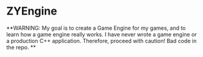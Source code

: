 # ZYEngine

**WARNING: My goal is to create a Game Engine for my games, and to learn how a game engine really works. I have never wrote a game engine or a production C++ application. Therefore, proceed with caution! Bad code in the repo. **
